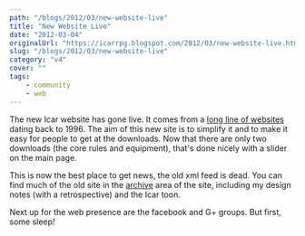 ```yaml
---
path: "/blogs/2012/03/new-website-live"
title: "New Website Live"
date: "2012-03-04"
originalUrl: "https://icarrpg.blogspot.com/2012/03/new-website-live.html"
slug: "/blogs/2012/03/new-website-live"
category: "v4"
cover: ""
tags:
    - community
    - web
---
```

The new Icar website has gone live. It comes from a [long line of websites](http://www.icar.co.uk/archive/pagehistory.php) dating back to 1996. The aim of this new site is to simplify it and to make it easy for people to get at the downloads. Now that there are only two downloads (the core rules and equipment), that's done nicely with a slider on the main page.  

This is now the best place to get news, the old xml feed is dead. You can find much of the old site in the [archive](http://www.icar.co.uk/archive) area of the site, including my design notes (with a retrospective) and the Icar toon.  

Next up for the web presence are the facebook and G+ groups. But first, some sleep!